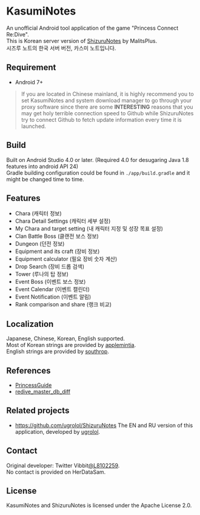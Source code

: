 # KasumiNotes
An unofficial Android tool application of the game "Princess Connect Re:Dive".  
This is Korean server version of [ShizuruNotes](https://github.com/MalitsPlus/ShizuruNotes) by MalitsPlus.  
시즈루 노트의 한국 서버 버전, 카스미 노트입니다.

## Requirement
* Android 7+
> If you are located in Chinese mainland, it is highly recommend you to set KasumiNotes and system download manager to go through your proxy software since there are some **INTERESTING** reasons that you may get holy terrible connection speed to Github while ShizuruNotes try to connect Github to fetch update information every time it is launched.

## Build
Built on Android Studio 4.0 or later. (Required 4.0 for desugaring Java 1.8 features into android API 24)  
Gradle building configuration could be found in `./app/build.gradle` and it might be changed time to time.

## Features
* Chara (캐릭터 정보)
* Chara Detail Settings (캐릭터 세부 설정)
* My Chara and target setting (내 캐릭터 지정 및 성장 목표 설정)
* Clan Battle Boss (클랜전 보스 정보)
* Dungeon (던전 정보)
* Equipment and its craft (장비 정보)
* Equipment calculator (필요 장비 숫자 계산)
* Drop Search (장비 드롭 검색)
* Tower (루나의 탑 정보)
* Event Boss (이벤트 보스 정보)
* Event Calendar (이벤트 캘린더)
* Event Notification (이벤트 알림)
* Rank comparison and share (랭크 비교)


## Localization
Japanese, Chinese, Korean, English supported.  
Most of Korean strings are provided by [applemintia](https://twitter.com/_applemintia).  
English strings are provided by [southrop](https://github.com/southrop).

## References 
* [PrincessGuide](https://github.com/superk589/PrincessGuide) 
* [redive_master_db_diff](https://github.com/esterTion/redive_master_db_diff)

## Related projects
* https://github.com/ugrolol/ShizuruNotes The EN and RU version of this application, developed by [ugrolol](https://github.com/ugrolol).

## Contact
Original developer: Twitter Vibbit[@L8102259](https://twitter.com/L8102259).  
No contact is provided on HerDataSam.

## License 
KasumiNotes and ShizuruNotes is licensed under the Apache License 2.0.
